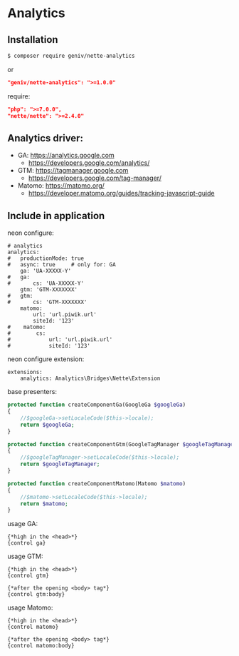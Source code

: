 Analytics
=========

Installation
------------
```sh
$ composer require geniv/nette-analytics
```
or
```json
"geniv/nette-analytics": ">=1.0.0"
```

require:
```json
"php": ">=7.0.0",
"nette/nette": ">=2.4.0"
```

Analytics driver:
-----------------
- GA: https://analytics.google.com
    - https://developers.google.com/analytics/
- GTM: https://tagmanager.google.com
    - https://developers.google.com/tag-manager/
- Matomo: https://matomo.org/
    - https://developer.matomo.org/guides/tracking-javascript-guide

Include in application
----------------------
neon configure:
```neon
# analytics
analytics:
#   productionMode: true
#   async: true     # only for: GA
    ga: 'UA-XXXXX-Y'
#   ga:
#       cs: 'UA-XXXXX-Y'
    gtm: 'GTM-XXXXXXX'
#   gtm:
#       cs: 'GTM-XXXXXXX'
    matomo:
        url: 'url.piwik.url'
        siteId: '123'
#    matomo:
#        cs:
#            url: 'url.piwik.url'
#            siteId: '123'
```

neon configure extension:
```neon
extensions:
    analytics: Analytics\Bridges\Nette\Extension
```

base presenters:
```php
protected function createComponentGa(GoogleGa $googleGa)
{
    //$googleGa->setLocaleCode($this->locale);
    return $googleGa;
}

protected function createComponentGtm(GoogleTagManager $googleTagManager)
{
    //$googleTagManager->setLocaleCode($this->locale);
    return $googleTagManager;
}

protected function createComponentMatomo(Matomo $matomo)
{
    //$matomo->setLocaleCode($this->locale);
    return $matomo;
}
```

usage GA:
```latte
{*high in the <head>*}
{control ga}
```

usage GTM:
```latte
{*high in the <head>*}
{control gtm}

{*after the opening <body> tag*}
{control gtm:body}
```

usage Matomo:
```latte
{*high in the <head>*}
{control matomo}

{*after the opening <body> tag*}
{control matomo:body}
```
